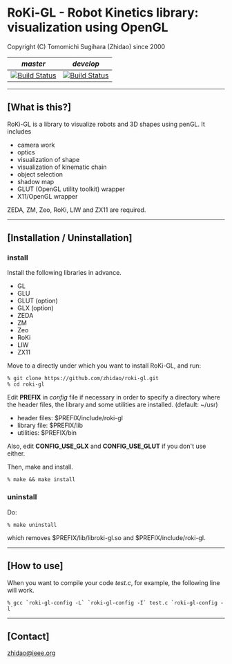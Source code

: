RoKi-GL - Robot Kinetics library: visualization using OpenGL
=================================================================
Copyright (C) Tomomichi Sugihara (Zhidao) since 2000

| *master* | *develop* |
|----------|-----------|
| [![Build Status](https://travis-ci.org/n-wakisaka/roki-gl.svg?branch=master)](https://travis-ci.org/n-wakisaka/roki-gl) | [![Build Status](https://travis-ci.org/n-wakisaka/roki-gl.svg?branch=develop)](https://travis-ci.org/n-wakisaka/roki-gl)

-----------------------------------------------------------------
## [What is this?]

RoKi-GL is a library to visualize robots and 3D shapes using
penGL. It includes
- camera work
- optics
- visualization of shape
- visualization of kinematic chain
- object selection
- shadow map
- GLUT (OpenGL utility toolkit) wrapper
- X11/OpenGL wrapper

ZEDA, ZM, Zeo, RoKi, LIW and ZX11 are required.

-----------------------------------------------------------------
## [Installation / Uninstallation]

### install

Install the following libraries in advance.
- GL
- GLU
- GLUT (option)
- GLX (option)
- ZEDA
- ZM
- Zeo
- RoKi
- LIW
- ZX11

Move to a directly under which you want to install RoKi-GL, and run:

   ```
   % git clone https://github.com/zhidao/roki-gl.git
   % cd roki-gl
   ```

Edit **PREFIX** in *config* file if necessary in order to specify
a directory where the header files, the library and some utilities
are installed. (default: ~/usr)

   - header files: $PREFIX/include/roki-gl
   - library file: $PREFIX/lib
   - utilities: $PREFIX/bin

Also, edit **CONFIG\_USE\_GLX** and **CONFIG\_USE\_GLUT** if you
don't use either.

Then, make and install.

   ```
   % make && make install
   ```

### uninstall

Do:

   ```
   % make uninstall
   ```

which removes $PREFIX/lib/libroki-gl.so and $PREFIX/include/roki-gl.

-----------------------------------------------------------------
## [How to use]

When you want to compile your code *test.c*, for example, the following
line will work.

   ```
   % gcc `roki-gl-config -L` `roki-gl-config -I` test.c `roki-gl-config -l`
   ```

-----------------------------------------------------------------
## [Contact]

zhidao@ieee.org

